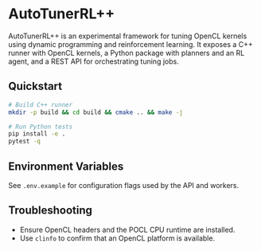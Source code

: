 # AutoTunerRL++

AutoTunerRL++ is an experimental framework for tuning OpenCL kernels using
dynamic programming and reinforcement learning. It exposes a C++ runner with
OpenCL kernels, a Python package with planners and an RL agent, and a REST API
for orchestrating tuning jobs.

## Quickstart

```bash
# Build C++ runner
mkdir -p build && cd build && cmake .. && make -j

# Run Python tests
pip install -e .
pytest -q
```

## Environment Variables

See `.env.example` for configuration flags used by the API and workers.

## Troubleshooting

* Ensure OpenCL headers and the POCL CPU runtime are installed.
* Use `clinfo` to confirm that an OpenCL platform is available.
